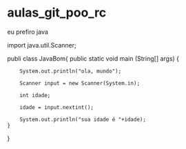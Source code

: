 # aulas_git_poo_rc

eu prefiro java

import java.util.Scanner;

publi class JavaBom{
    public static void main (String[] args) {

        System.out.println("ola, mundo");

        Scanner input = new Scanner(System.in);

        int idade;

        idade = input.nextint();

        System.out.println("sua idade é "+idade);
    }
}
